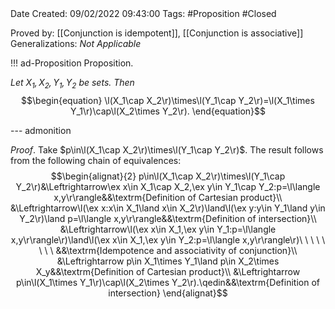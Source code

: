 <br />
<br />

Date Created: 09/02/2022 09:43:00
Tags: #Proposition #Closed 

Proved by: [[Conjunction is idempotent]], [[Conjunction is associative]]
Generalizations: _Not Applicable_

!!! ad-Proposition Proposition.

_Let $X_1,X_2,Y_1,Y_2$ be sets. Then_
$$\begin{equation}
    \l(X_1\cap X_2\r)\times\l(Y_1\cap Y_2\r)=\l(X_1\times Y_1\r)\cap\l(X_2\times Y_2\r).
\end{equation}$$

--- admonition

_Proof_. Take $p\in\l(X_1\cap X_2\r)\times\l(Y_1\cap Y_2\r)$. The result follows from the following chain of equivalences:
$$\begin{alignat}{2}
    p\in\l(X_1\cap X_2\r)\times\l(Y_1\cap Y_2\r)&\Leftrightarrow\ex x\in X_1\cap X_2,\ex y\in Y_1\cap Y_2:p=\l\langle x,y\r\rangle&&\textrm{Definition of Cartesian product}\\
    &\Leftrightarrow\l(\ex x:x\in X_1\land x\in X_2\r)\land\l(\ex y:y\in Y_1\land y\in Y_2\r)\land p=\l\langle x,y\r\rangle&&\textrm{Definition of intersection}\\
    &\Leftrightarrow\l(\ex x\in X_1,\ex y\in Y_1:p=\l\langle x,y\r\rangle\r)\land\l(\ex x\in X_1,\ex y\in Y_2:p=\l\langle x,y\r\rangle\r)\ \ \ \ \ \ \ \ &&\textrm{Idempotence and associativity of conjunction}\\
    &\Leftrightarrow p\in X_1\times Y_1\land p\in X_2\times X_y&&\textrm{Definition of Cartesian product}\\
    &\Leftrightarrow p\in\l(X_1\times Y_1\r)\cap\l(X_2\times Y_2\r).\qedin&&\textrm{Definition of intersection}
\end{alignat}$$
